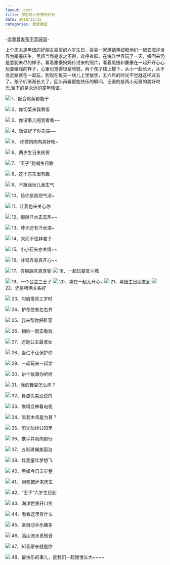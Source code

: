 ```yaml
---
layout: post
title: 那些两小无猜的时光
date: 2010/11/25
categories: 我爱我妞
---
```


-[文章曾发布于蓝袋鼠](http://landaishu.hi2net.com/home/blog_read.asp?id=4175&blogid=93240)-



 上个周末是黑妞的好朋友豪豪的六岁生日，豪豪一家邀请黑妞和他们一起去海洋世界为豪豪庆生。黑妞当然是求之不得，欢呼雀跃。在海洋世界玩了一天，妞回来仍是意犹未尽的样子。看着豪豪妈妈传过来的照片，看着黑妞和豪豪在一起开开心心玩耍嬉戏的样子，心里也觉得很是欣慰。两个孩子楼上楼下，从小一起长大，从不会走路就在一起玩，到现在每天一块儿上学放学，五六年的时光不觉就这样过去了。孩子们渐渐长大了，回头再看那些快乐的瞬间，记录的是两小无猜的美好时光,留下的是永远的童年情谊。

![](/heiniuniu_uploads/upload20083/2010112512759784.jpg)
1、配合默契都能干

![](/heiniuniu_uploads/upload20083/2010112513047883.jpg)
2、你切菜来我煮饭

![](/heiniuniu_uploads/upload20083/2010112513318698.jpg)
3、你没事儿吧我看看~~

![](/heiniuniu_uploads/upload20083/2010112513538203.jpg)
4、饭做好了你先端~~

![](/heiniuniu_uploads/upload20083/2010112513659551.jpg)
5、 你做的肉肉真好吃~

![](/heiniuniu_uploads/upload20083/2010112514734345.jpg)
6、两岁生日来庆贺

![](/heiniuniu_uploads/upload20083/2010112513816589.jpg)
7、“王子”劲唱生日歌

![](/heiniuniu_uploads/upload20083/2010112515044840.jpg)
8、这个东东很有趣


![](/heiniuniu_uploads/upload20083/2010112515639697.jpg)
9、不跟我玩儿我生气

![](/heiniuniu_uploads/upload20083/2010112515349677.jpg)
10、给你扇扇把气消~

![](/heiniuniu_uploads/upload20083/2010112515942910.jpg)
11、让我也来关心你

![](/heiniuniu_uploads/upload20083/201011252051678.jpg)
12、擦擦汗水去去热~~

![](/heiniuniu_uploads/upload20083/201011252139650.jpg)
13、脖子还有汗水滴~

![](/heiniuniu_uploads/upload20083/201011252348281.jpg)
14、来而不往非君子

![](/heiniuniu_uploads/upload20083/201011252448553.jpg)
15、小小石头亦关情~~


![](/heiniuniu_uploads/upload20083/201011253148299.jpg)
16、并驾齐驱真开心~~

![](/heiniuniu_uploads/upload20083/20101125382864.jpg)
17、齐躺蹦床真享受
![](/heiniuniu_uploads/upload20083/201011253957382.jpg)
18、一起玩耍反斗城

![](/heiniuniu_uploads/upload20083/2010112531422929.jpg)
19、一个公主三王子
![](/heiniuniu_uploads/upload20083/2010112531841670.jpg)
20、凑在一起太开心~
![](/heiniuniu_uploads/upload20083/20101125400739.jpg)
21、黑妞生日朋友到
![](/heiniuniu_uploads/upload20083/201011254146706.jpg)
22、还是咱俩关系好

![](/heiniuniu_uploads/upload20083/2010112603657929.jpg)
23、勾肩搭背三岁时

![](/heiniuniu_uploads/upload20083/201011260391427.jpg)
24、护花使者左右齐


![](/heiniuniu_uploads/upload20083/2010112532749314.jpg)
25、我来帮你把鞋穿

![](/heiniuniu_uploads/upload20083/2010112681946887.jpg)
26、相约一起去看戏

![](/heiniuniu_uploads/upload20083/201011253294567.jpg)
27、还是公主最淑女

![](/heiniuniu_uploads/upload20083/2010112532955507.jpg)
28、当仁不让保护你

![](/heiniuniu_uploads/upload20083/201011260567756.jpg)
29、一起玩来一起学

![](/heiniuniu_uploads/upload20083/2010112605735594.jpg)
30、讲个故事你听听

![](/heiniuniu_uploads/upload20083/2010112605943469.jpg)
31、我的舞姿怎么样？

![](/heiniuniu_uploads/upload20083/201011261141520.jpg)
32、舞姿优美没说的

![](/heiniuniu_uploads/upload20083/201011261458595.jpg)
33、聚精会神看电视

![](/heiniuniu_uploads/upload20083/201011261625220.jpg)
34、呆若木鸡是为甚？

![](/heiniuniu_uploads/upload20083/201011261753335.jpg)
35、阳光灿烂公园里

![](/heiniuniu_uploads/upload20083/201011261853545.jpg)
36、携手并肩向前行

![](/heiniuniu_uploads/upload20083/20101126195015137.jpg)
37、五彩斑斓美丽泡

![](/heiniuniu_uploads/upload20083/2010112611248200.jpg)
38、伴我童年梦想飞

![](/heiniuniu_uploads/upload20083/2010112611815791.jpg)
40、黑妞今日五岁整

![](/heiniuniu_uploads/upload20083/201011261195967.jpg)
41、 同吃披萨来庆生

![](/heiniuniu_uploads/upload20083/2010112614412792.jpg)
42、“王子”六岁生日到

![](/heiniuniu_uploads/upload20083/2010112614749653.jpg)
43、海洋世界开口笑

![](/heiniuniu_uploads/upload20083/2010112614912297.jpg)
44、看看这里有什么

![](/heiniuniu_uploads/upload20083/2010112614955293.jpg)
45、亲自动手乐趣多

![](/heiniuniu_uploads/upload20083/20101126195730702.jpg)
46、高山流水觅知音

![](/heiniuniu_uploads/upload20083/2010112615052633.jpg)
47、知音原来就是你

![](/heiniuniu_uploads/upload20083/2010112615159614.jpg)
48、最快乐的事儿，是我们一起慢慢长大~~~~












